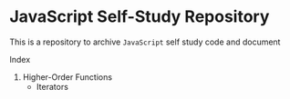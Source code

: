 # JavaScript Self-Study Repository
This is a repository to archive `JavaScript` self study code and document

Index
1. Higher-Order Functions 
    * Iterators

